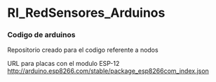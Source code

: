 # RI_RedSensores_Arduinos
### Codigo de arduinos

Repositorio creado para el codigo referente a nodos

URL para placas con el modulo ESP-12
http://arduino.esp8266.com/stable/package_esp8266com_index.json
